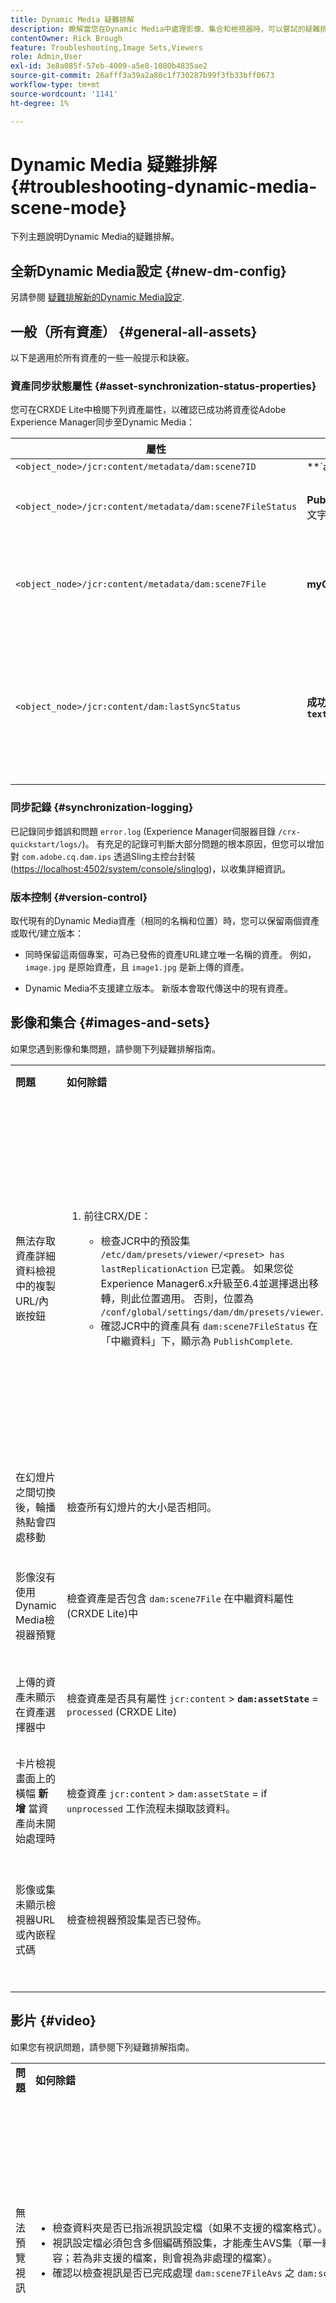```yaml
---
title: Dynamic Media 疑難排解
description: 瞭解當您在Dynamic Media中處理影像、集合和檢視器時，可以嘗試的疑難排解提示。
contentOwner: Rick Brough
feature: Troubleshooting,Image Sets,Viewers
role: Admin,User
exl-id: 3e8a085f-57eb-4009-a5e8-1080b4835ae2
source-git-commit: 26afff3a39a2a80c1f730287b99f3fb33bff0673
workflow-type: tm+mt
source-wordcount: '1141'
ht-degree: 1%

---
```


# Dynamic Media 疑難排解 {#troubleshooting-dynamic-media-scene-mode}

下列主題說明Dynamic Media的疑難排解。

## 全新Dynamic Media設定 {#new-dm-config}

另請參閱 [疑難排解新的Dynamic Media設定](/help/assets/dynamic-media/config-dm.md#troubleshoot-dm-config).

## 一般（所有資產） {#general-all-assets}

以下是適用於所有資產的一些一般提示和訣竅。

### 資產同步狀態屬性 {#asset-synchronization-status-properties}

您可在CRXDE Lite中檢閱下列資產屬性，以確認已成功將資產從Adobe Experience Manager同步至Dynamic Media：

| **屬性** | **範例** | **說明** |
|---|---|---|
| `<object_node>/jcr:content/metadata/dam:scene7ID` | **`a|364266`** | 節點連結至Dynamic Media的一般指標。 |
| `<object_node>/jcr:content/metadata/dam:scene7FileStatus` | **PublishComplete** 或錯誤文字 | 將資產上傳至Dynamic Media的狀態。 |
| `<object_node>/jcr:content/metadata/dam:scene7File` | **myCompany/myAssetID** | 必須填入，才能產生Dynamic Media遠端資產的URL。 |
| `<object_node>/jcr:content/dam:lastSyncStatus` | **成功** 或 **失敗：`<error text>`** | 集合（迴轉集、影像集等）、影像預設集、檢視器預設集、資產的影像地圖更新或已編輯影像的同步狀態。 |

### 同步記錄 {#synchronization-logging}

已記錄同步錯誤和問題 `error.log` (Experience Manager伺服器目錄 `/crx-quickstart/logs/`)。 有充足的記錄可判斷大部分問題的根本原因，但您可以增加對 `com.adobe.cq.dam.ips` 透過Sling主控台封裝([https://localhost:4502/system/console/slinglog](https://localhost:4502/system/console/slinglog))，以收集詳細資訊。

### 版本控制 {#version-control}

取代現有的Dynamic Media資產（相同的名稱和位置）時，您可以保留兩個資產或取代/建立版本：

* 同時保留這兩個專案，可為已發佈的資產URL建立唯一名稱的資產。 例如， `image.jpg` 是原始資產，且 `image1.jpg` 是新上傳的資產。

* Dynamic Media不支援建立版本。 新版本會取代傳送中的現有資產。

## 影像和集合 {#images-and-sets}

如果您遇到影像和集問題，請參閱下列疑難排解指南。

<table>
 <tbody>
  <tr>
   <td><strong>問題</strong></td>
   <td><strong>如何除錯</strong></td>
   <td><strong>解決方案</strong></td>
  </tr>
  <tr>
   <td>無法存取資產詳細資料檢視中的複製URL/內嵌按鈕</td>
   <td>
    <ol>
     <li><p>前往CRX/DE：</p>
      <ul>
       <li>檢查JCR中的預設集 <code>/etc/dam/presets/viewer/&lt;preset&gt; has lastReplicationAction</code> 已定義。 如果您從Experience Manager6.x升級至6.4並選擇退出移轉，則此位置適用。 否則，位置為 <code>/conf/global/settings/dam/dm/presets/viewer</code>.</li>
       <li>確認JCR中的資產具有 <code>dam:scene7FileStatus</code><strong> </strong>在「中繼資料」下，顯示為 <code>PublishComplete</code>.</li>
      </ul> </li>
    </ol> </td>
   <td><p>重新整理頁面/導覽至其他頁面並返回（側邊欄JSP必須重新編譯）</p> <p>如果這樣行不通：</p>
    <ul>
     <li>發佈資產。</li>
     <li>重新上傳資產並發佈。</li>
    </ul> </td>
  </tr>
  <tr>
   <td>在幻燈片之間切換後，輪播熱點會四處移動</td>
   <td><p>檢查所有幻燈片的大小是否相同。</p> </td>
   <td><p>轉盤僅使用相同大小的影像。</p> </td>
  </tr>
  <tr>
   <td>影像沒有使用Dynamic Media檢視器預覽</td>
   <td><p>檢查資產是否包含 <code>dam:scene7File</code> 在中繼資料屬性(CRXDE Lite)中</p> </td>
   <td><p>檢查所有資產是否已完成處理。</p> </td>
  </tr>
  <tr>
   <td>上傳的資產未顯示在資產選擇器中</td>
   <td><p>檢查資產是否具有屬性 <code>jcr:content</code> &gt; <strong><code>dam:assetState</code></strong> = <code>processed</code> (CRXDE Lite)</p> </td>
   <td><p>檢查所有資產是否已完成處理。</p> </td>
  </tr>
  <tr>
   <td>卡片檢視畫面上的橫幅 <strong>新增</strong> 當資產尚未開始處理時</td>
   <td>檢查資產 <code>jcr:content</code> &gt; <code>dam:assetState</code> = if <code>unprocessed</code> 工作流程未擷取該資料。</td>
   <td>等到工作流程擷取資產為止。</td>
  </tr>
  <tr>
   <td>影像或集未顯示檢視器URL或內嵌程式碼</td>
   <td>檢查檢視器預設集是否已發佈。</td>
   <td><p>前往 <strong>工具</strong> &gt; <strong>資產</strong> &gt; <strong>檢視器預設集</strong> 並發佈檢視器預設集。</p> </td>
  </tr>
 </tbody>
</table>

## 影片 {#video}

如果您有視訊問題，請參閱下列疑難排解指南。

<table>
 <tbody>
  <tr>
   <td><strong>問題</strong></td>
   <td><strong>如何除錯</strong></td>
   <td><strong>解決方案</strong></td>
  </tr>
  <tr>
   <td>無法預覽視訊</td>
   <td>
    <ul>
     <li>檢查資料夾是否已指派視訊設定檔（如果不支援的檔案格式）。 如果不支援，則只會顯示影像。</li>
     <li>視訊設定檔必須包含多個編碼預設集，才能產生AVS集（單一編碼會視為MP4檔案的視訊內容；若為非支援的檔案，則會視為非處理的檔案）。</li>
     <li>確認以檢查視訊是否已完成處理 <code>dam:scene7FileAvs</code> 之 <code>dam:scene7File</code> 在中繼資料中。</li>
    </ul> </td>
   <td>
    <ol>
     <li>將視訊設定檔指派至資料夾。</li>
     <li>編輯視訊設定檔以包含一個以上的編碼預設集。</li>
     <li>等候視訊完成處理。</li>
     <li>在重新載入視訊之前，請確定Dynamic Media編碼視訊工作流程未執行。<br/> </li>
     <li>重新上傳視訊。</li>
    </ol> </td>
  </tr>
  <tr>
   <td>視訊未編碼</td>
   <td>
    <ul>
     <li>檢查是否已設定Dynamic MediaCloud Service。</li>
     <li>檢查視訊設定檔是否與上傳資料夾相關聯。</li>
    </ul> </td>
   <td>
    <ol>
     <li>檢查Cloud Service底下的「Dynamic Media設定」是否已正確設定。</li>
     <li>檢查資料夾是否有視訊設定檔。 此外，檢查視訊設定檔。</li>
    </ol> </td>
  </tr>
  <tr>
   <td>視訊處理花費太長時間</td>
   <td><p>若要判斷視訊編碼是否仍在進行中，或已進入失敗狀態：</p>
    <ul>
     <li>檢查視訊狀態 <code>https://localhost:4502/crx/de/index.jsp#/content/dam/folder/videomp4/jcr%3Acontent</code> &gt; <code>dam:assetState</code></li>
    </ul> </td>
   <td> </td>
  </tr>
  <tr>
   <td>缺少視訊轉譯</td>
   <td><p>已上傳視訊，但無編碼轉譯時：</p>
    <ul>
     <li>檢查資料夾是否已指派視訊設定檔。</li>
     <li>確認以檢查視訊是否已完成處理 <code>dam:scene7FileAvs</code> 在中繼資料中。</li>
    </ul> </td>
   <td>
    <ol>
     <li>將視訊設定檔指派至資料夾。</li>
     <li>等候視訊完成處理。<br /> </li>
    </ol> </td>
  </tr>
 </tbody>
</table>

## 檢視器 {#viewers}

若檢視器發生問題，請參閱下列疑難排解指南。

### 問題：檢視器預設集未發佈 {#viewers-not-published}

**如何除錯**

1. 繼續範例管理員診斷頁面： `https://localhost:4502/libs/dam/gui/content/s7dam/samplemanager/samplemanager.html`.
1. 觀察計算值。 正確操作時，您會看到下列內容： `_DMSAMPLE status: 0 unsyced assets - activation not necessary _OOTB status: 0 unsyced assets - 0 unactivated assets`.

   >[!NOTE]
   >
   >設定Dynamic Media雲端設定後，檢視器資產可能需要約10分鐘的時間才能同步。

1. 如果仍有未啟用的資產，請選取 **列出所有未啟用的資產** 按鈕以檢視詳細資訊。

**解決方案**

1. 導覽至管理工具中的檢視器預設集清單： `https://localhost:4502/libs/dam/gui/content/s7dam/samplemanager/samplemanager.html`
1. 選取所有檢視器預設集，然後選取 **發佈**.
1. 導覽回範例管理員，並觀察未啟用的資產計數現在為零。

### 問題：檢視器預設集圖稿從資產詳細資料中的預覽或複製URL/內嵌程式碼中返回404 {#viewer-preset-404}

**如何除錯**

在CRXDE Lite中，執行下列動作：

1. 瀏覽至 `<sync-folder>/_CSS/_OOTB` Dynamic Media資料夾(例如， `/content/dam/_CSS/_OOTB`)。
1. 尋找有問題的資產的中繼資料節點(例如， `<sync-folder>/_CSS/_OOTB/CarouselDotsLeftButton_dark_sprite.png/jcr:content/metadata/`)。
1. 檢查是否存在 `dam:scene7*` 屬性。 如果資產已成功同步和發佈，您會看到 `dam:scene7FileStatus` 設定為 **PublishComplete**.
1. 串連下列屬性和字串常值的值，嘗試直接向Dynamic Media要求圖稿：

   * `dam:scene7Domain`
   * `"is/content"`
   * `dam:scene7Folder`
   * `<asset-name>`
範例： `https://<server>/is/content/myfolder/_CSS/_OOTB/CarouselDotsLeftButton_dark_sprite.png`

**解決方案**

如果範例資產或檢視器預設集圖稿尚未同步或發佈，請重新啟動整個複製/同步程式：

1. 導覽至「CRXDE Lite」。
1. 刪除 `<sync-folder>/_CSS/_OOTB`.
1. 導覽至CRX封裝管理員： `https://localhost:4502/crx/packmgr/`.
1. 在清單中搜尋檢視器套件；其開頭為 `cq-dam-scene7-viewers-content`.
1. 選取 **重新安裝**.
1. 在Cloud Service底下，導覽至Dynamic Media設定頁面，然後開啟Dynamic Media - S7設定的設定對話方塊。
1. 不做變更，選取 **儲存**.
這個儲存動作會再次觸發邏輯，以建立並同步範例資產、檢視器預設集CSS和圖稿。

### 問題：檢視器預設集製作中未載入影像預覽 {#image-preview-not-loading}

**解決方案**

1. 在Experience Manager中，選取Experience Manager標誌以存取全域導覽主控台，然後導覽至 **[!UICONTROL 工具]** > **[!UICONTROL 一般]** > **[!UICONTROL CRXDE Lite]**.
1. 在左側邊欄中，導覽至下列位置的範例內容資料夾：

   `/content/dam/_DMSAMPLE`

1. 刪除 `_DMSAMPLE` 資料夾。
1. 在左側邊欄中，導覽至下列位置的預設集資料夾：

   `/conf/global/settings/dam/dm/presets/viewer`

1. 刪除 `viewer` 資料夾。
1. 在CRXDE Lite頁面的左上角附近，選取 **[!UICONTROL 全部儲存]**.
1. 在CRXDE Lite頁面的左上角，選取 **返回首頁** 圖示。
1. 重新建立 [Cloud Service中的Dynamic Media設定](/help/assets/dynamic-media/config-dm.md#configuring-dynamic-media-cloud-services).
